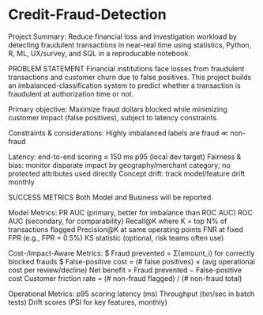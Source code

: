 # Credit-Fraud-Detection
Project Summary: Reduce financial loss and investigation workload by detecting fraudulent transactions in near-real time using statistics, Python, R, ML, UX/survey, and SQL in a reproducable notebook.

PROBLEM STATEMENT
Financial institutions face losses from fraudulent transactions and customer churn due to false positives. This project builds an imbalanced-classification system to predict whether a transaction is fraudulent at authorization time or not.

Primary objective:
Maximize fraud dollars blocked while minimizing customer impact (false positives), subject to latency constraints.

Constraints & considerations:
Highly imbalanced labels are fraud ≪ non-fraud

Latency: end-to-end scoring ≤ 150 ms p95 (local dev target)
Fairness & bias: monitor disparate impact by geography/merchant category; no protected attributes used directly
Concept drift: track model/feature drift monthly

SUCCESS METRICS
Both Model and Business will be reported.

Model Metrics:
PR AUC (primary, better for imbalance than ROC AUC)
ROC AUC (secondary, for comparability)
Recall@K where K = top N% of transactions flagged
Precision@K at same operating points
FNR at fixed FPR (e.g., FPR = 0.5%)
KS statistic (optional, risk teams often use)

Cost-/Impact-Aware Metrics:
$ Fraud prevented = Σ(amount_i) for correctly blocked frauds
$ False-positive cost = (# false positives) × (avg operational cost per review/decline)
Net benefit = Fraud prevented − False-positive cost
Customer friction rate = (# non-fraud flagged) / (# non-fraud total)

Operational Metrics:
p95 scoring latency (ms)
Throughput (txn/sec in batch tests)
Drift scores (PSI for key features, monthly)


